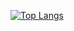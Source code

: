 [![Top Langs](https://github-readme-stats.vercel.app/api/top-langs/?username=Ringo37)](https://github.com/anuraghazra/github-readme-stats)
